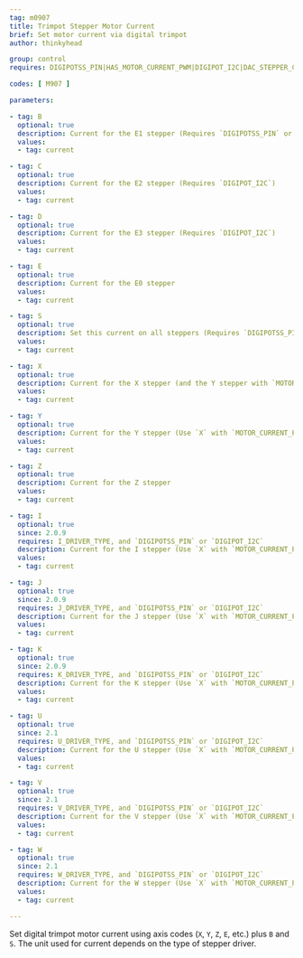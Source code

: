 ```yaml
---
tag: m0907
title: Trimpot Stepper Motor Current
brief: Set motor current via digital trimpot
author: thinkyhead

group: control
requires: DIGIPOTSS_PIN|HAS_MOTOR_CURRENT_PWM|DIGIPOT_I2C|DAC_STEPPER_CURRENT

codes: [ M907 ]

parameters:

- tag: B
  optional: true
  description: Current for the E1 stepper (Requires `DIGIPOTSS_PIN` or `DIGIPOT_I2C`)
  values:
  - tag: current

- tag: C
  optional: true
  description: Current for the E2 stepper (Requires `DIGIPOT_I2C`)
  values:
  - tag: current

- tag: D
  optional: true
  description: Current for the E3 stepper (Requires `DIGIPOT_I2C`)
  values:
  - tag: current

- tag: E
  optional: true
  description: Current for the E0 stepper
  values:
  - tag: current

- tag: S
  optional: true
  description: Set this current on all steppers (Requires `DIGIPOTSS_PIN` or `DAC_STEPPER_CURRENT`)
  values:
  - tag: current

- tag: X
  optional: true
  description: Current for the X stepper (and the Y stepper with `MOTOR_CURRENT_PWM_XY`)
  values:
  - tag: current

- tag: Y
  optional: true
  description: Current for the Y stepper (Use `X` with `MOTOR_CURRENT_PWM_XY`)
  values:
  - tag: current

- tag: Z
  optional: true
  description: Current for the Z stepper
  values:
  - tag: current

- tag: I
  optional: true
  since: 2.0.9
  requires: I_DRIVER_TYPE, and `DIGIPOTSS_PIN` or `DIGIPOT_I2C`
  description: Current for the I stepper (Use `X` with `MOTOR_CURRENT_PWM_XY`) (Requires `DIGIPOTSS_PIN` or `DIGIPOT_I2C`)
  values:
  - tag: current

- tag: J
  optional: true
  since: 2.0.9
  requires: J_DRIVER_TYPE, and `DIGIPOTSS_PIN` or `DIGIPOT_I2C`
  description: Current for the J stepper (Use `X` with `MOTOR_CURRENT_PWM_XY`) (Requires `DIGIPOTSS_PIN` or `DIGIPOT_I2C`)
  values:
  - tag: current

- tag: K
  optional: true
  since: 2.0.9
  requires: K_DRIVER_TYPE, and `DIGIPOTSS_PIN` or `DIGIPOT_I2C`
  description: Current for the K stepper (Use `X` with `MOTOR_CURRENT_PWM_XY`) (Requires `DIGIPOTSS_PIN` or `DIGIPOT_I2C`)
  values:
  - tag: current

- tag: U
  optional: true
  since: 2.1
  requires: U_DRIVER_TYPE, and `DIGIPOTSS_PIN` or `DIGIPOT_I2C`
  description: Current for the U stepper (Use `X` with `MOTOR_CURRENT_PWM_XY`) (Requires `DIGIPOTSS_PIN` or `DIGIPOT_I2C`)
  values:
  - tag: current

- tag: V
  optional: true
  since: 2.1
  requires: V_DRIVER_TYPE, and `DIGIPOTSS_PIN` or `DIGIPOT_I2C`
  description: Current for the V stepper (Use `X` with `MOTOR_CURRENT_PWM_XY`) (Requires `DIGIPOTSS_PIN` or `DIGIPOT_I2C`)
  values:
  - tag: current

- tag: W
  optional: true
  since: 2.1
  requires: W_DRIVER_TYPE, and `DIGIPOTSS_PIN` or `DIGIPOT_I2C`
  description: Current for the W stepper (Use `X` with `MOTOR_CURRENT_PWM_XY`) (Requires `DIGIPOTSS_PIN` or `DIGIPOT_I2C`)
  values:
  - tag: current

---
```


Set digital trimpot motor current using axis codes (`X`, `Y`, `Z`, `E`, etc.) plus `B` and `S`. The unit used for current depends on the type of stepper driver.
